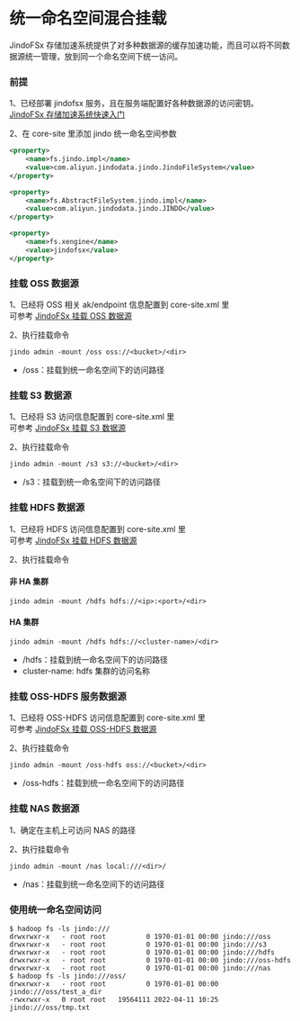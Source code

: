 # 统一命名空间混合挂载
JindoFSx 存储加速系统提供了对多种数据源的缓存加速功能，而且可以将不同数据源统一管理，放到同一个命名空间下统一访问。

### 前提
1、已经部署 jindofsx 服务，且在服务端配置好各种数据源的访问密钥。<br/>
[JindoFSx 存储加速系统快速入门](/docs/user/4.x/4.4.0/jindofsx/jindofsx_quickstart.md)

2、在 core-site 里添加 jindo 统一命名空间参数
```xml
<property>
    <name>fs.jindo.impl</name>
    <value>com.aliyun.jindodata.jindo.JindoFileSystem</value>
</property>

<property>
    <name>fs.AbstractFileSystem.jindo.impl</name>
    <value>com.aliyun.jindodata.jindo.JINDO</value>
</property>

<property>
    <name>fs.xengine</name>
    <value>jindofsx</value>
</property>
```

### 挂载 OSS 数据源
1、已经将 OSS 相关 ak/endpoint 信息配置到 core-site.xml 里<br/>
可参考 [JindoFSx 挂载 OSS 数据源](/docs/user/4.x/4.4.0/jindofsx/oss/jindofsx_on_oss_jindo.md)

2、执行挂载命令

```shell
jindo admin -mount /oss oss://<bucket>/<dir>
```
* /oss：挂载到统一命名空间下的访问路径

### 挂载 S3 数据源
1、已经将 S3 访问信息配置到 core-site.xml 里<br/>
可参考 [JindoFSx 挂载 S3 数据源](/docs/user/4.x/4.4.0/jindofsx/multi-cloud/jindofsx_on_multi_cloud.md)

2、执行挂载命令

```shell
jindo admin -mount /s3 s3://<bucket>/<dir>
```
* /s3：挂载到统一命名空间下的访问路径

### 挂载 HDFS 数据源
1、已经将 HDFS 访问信息配置到 core-site.xml 里<br/>
可参考 [JindoFSx 挂载 HDFS 数据源](/docs/user/4.x/4.4.0/jindofsx/hdfs/jindofsx_on_hdfs_jindo.md)

2、执行挂载命令

#### 非 HA 集群
```shell
jindo admin -mount /hdfs hdfs://<ip>:<port>/<dir>
```
#### HA 集群
```shell
jindo admin -mount /hdfs hdfs://<cluster-name>/<dir>
```
* /hdfs：挂载到统一命名空间下的访问路径
* cluster-name: hdfs 集群的访问名称

### 挂载 OSS-HDFS 服务数据源
1、已经将 OSS-HDFS 访问信息配置到 core-site.xml 里<br/>
可参考 [JindoFSx 挂载 OSS-HDFS 数据源](/docs/user/4.x/4.4.0/jindofsx/jindofs/jindofsx_on_jindofs_jindo.md)

2、执行挂载命令

```shell
jindo admin -mount /oss-hdfs oss://<bucket>/<dir>
```

* /oss-hdfs：挂载到统一命名空间下的访问路径

### 挂载 NAS 数据源
1、确定在主机上可访问 NAS 的路径

2、执行挂载命令

```shell
jindo admin -mount /nas local:///<dir>/
```
* /nas：挂载到统一命名空间下的访问路径


### 使用统一命名空间访问
```shell
$ hadoop fs -ls jindo:///
drwxrwxr-x   - root root          0 1970-01-01 00:00 jindo:///oss
drwxrwxr-x   - root root          0 1970-01-01 00:00 jindo:///s3
drwxrwxr-x   - root root          0 1970-01-01 00:00 jindo:///hdfs
drwxrwxr-x   - root root          0 1970-01-01 00:00 jindo:///oss-hdfs
drwxrwxr-x   - root root          0 1970-01-01 00:00 jindo:///nas
$ hadoop fs -ls jindo:///oss/
drwxrwxr-x   - root root          0 1970-01-01 00:00 jindo:///oss/test_a_dir
-rwxrwxr-x   0 root root   19564111 2022-04-11 10:25 jindo:///oss/tmp.txt
```